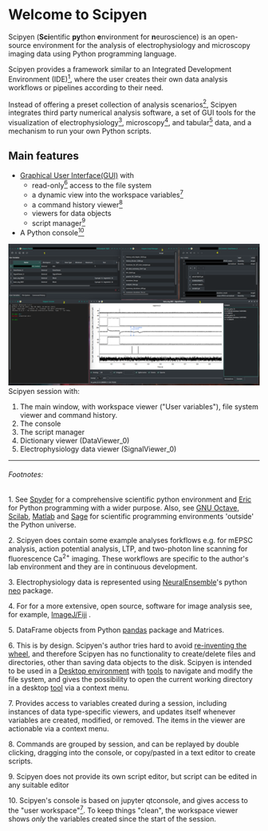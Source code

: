 # Welcome to Scipyen

Scipyen (**Sci**entific **py**thon **e**nvironment for **n**euroscience) is an
open-source environment for the analysis of electrophysiology and 
microscopy imaging data using Python programming language. 

Scipyen provides a framework similar to an Integrated 
Development Environment (IDE)[<sup>1</sup>](#NOTE_1), where the user creates their own data 
analysis workflows or pipelines according to their need. 

Instead of offering a preset collection of analysis scenarios[<sup>2</sup>](#NOTE_2), Scipyen integrates
third party numerical analysis software, a set of GUI tools for the visualization
of electrophysiology[<sup>3</sup>](#NOTE_3), microscopy[<sup>4</sup>](#NOTE_4), and tabular[<sup>5</sup>](#NOTE_5) data, and a
mechanism to run your own Python scripts.

## Main features
* [Graphical User Interface](https://en.wikipedia.org/wiki/Graphical_user_interface)[(GUI)](#Scipyen_screenshot) with 
    - read-only[<sup>6</sup>](#NOTE_6) access to the file system
    - a dynamic view into the workspace variables[<sup>7</sup>](#NOTE_7)
    - a command history viewer[<sup>8</sup>](#NOTE_8)
    - viewers for data objects
    - script manager[<sup>9</sup>](#Note_9)
* A Python console[<sup>10</sup>](#NOTE_10)


<a name=Scipyen_screenshot> ![Scipyen Screenshot](doc/ScipyenScreenshot1.png)</a>
Scipyen session with:

1. The main window, with workspace viewer ("User variables"), file system viewer and command history.
2. The console
3. The script manager
4. Dictionary viewer (DataViewer_0)
5. Electrophysiology data viewer (SignalViewer_0)

* * * 
###### Footnotes:
<a name=NOTE_1>1.</a> See [Spyder](https://www.spyder-ide.org/) for a comprehensive scientific python environment
and [Eric](https://www.spyder-ide.org/) for Python programming with a wider purpose.
Also, see [GNU Octave](https://octave.org/), [Scilab](https://www.scilab.org/),
[Matlab](https://www.mathworks.com/products/matlab.html) 
and [Sage](https://www.sagemath.org/) for scientific programming environments 'outside' the Python universe.

<a name=NOTE_2>2.</a> Scipyen does contain some example analyses forkflows e.g. 
for mEPSC analysis, action potential analysis, LTP, and two-photon line scanning 
for fluorescence Ca<sup>2+</sup> imaging. These workflows are specific to the author's lab 
environment and they are in continuous development.

<a name=NOTE_3>3.</a> Electrophysiology data is represented using [NeuralEnsemble](https://github.com/NeuralEnsemble)'s python [neo](https://github.com/NeuralEnsemble/python-neo) package.

<a name=NOTE_4>4.</a> For for a more extensive,
open source, software for image analysis see, for example, [ImageJ/Fiji](https://fiji.sc/) .

<a name=NOTE_5>5.</a> DataFrame objects from Python [pandas](https://pandas.pydata.org/) package and Matrices.

<a name=NOTE_6>6.</a> This is by design. Scipyen's author tries hard to avoid 
[re-inventing the wheel](https://en.wikipedia.org/wiki/Reinventing_the_wheel), and therefore Scipyen has no functionality to create/delete files and directories, other than saving data objects to the disk. Scipyen is intended to be used in a [Desktop 
environment](https://en.wikipedia.org/wiki/Desktop_environment) with [tools](https://en.wikipedia.org/wiki/File_manager) to navigate and modify the file system, and gives the possibility to open the current working directory in
a desktop [tool](https://en.wikipedia.org/wiki/File_manager) via a context menu.

<a name=NOTE_7>7.</a> Provides access to variables created during a session, including
instances of data type-specific viewers, and updates itself whenever variables are
created, modified, or removed. The items in the viewer are actionable via a context menu.

<a name=NOTE_8>8.</a> Commands are grouped by session, and can be replayed by double clicking, dragging into the console, or copy/pasted in a text editor to create scripts.

<a name=NOTE_9>9.</a> Scipyen does not provide its own script editor, but script can be edited in any suitable editor

<a name=NOTE_10>10.</a> Scipyen's console is based on jupyter qtconsole, and gives access to the "user workspace"[<sup>7</sup>](#NOTE_7). To keep things "clean", the workspace viewer shows *only* the variables created since the start of the session.
